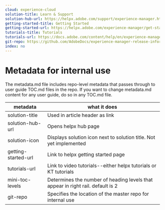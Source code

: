 ```yaml
---
cloud: experience-cloud
solution-title: Learn & Support
solution-hub-url: https://helpx.adobe.com/support/experience-manager.html
getting-started-title: Getting Started
getting-started-url: https://helpx.adobe.com/experience-manager/get-started.html
tutorials-title: Tutorials
tutorials-url: https://docs.adobe.com/content/help/en/experience-manager-learn/cloud-service/overview.html
git-repo: https://github.com/AdobeDocs/experience-manager-release-information.en
index: no
---
```


# Metadata for internal use

The metadata.md file includes repo-level metadata that passes through to user guide TOC.md files in the repo. If you want to change metadata.md content for any user guide, do so in any TOC.md file.

| metadata | what it does |
|--- |--- |
| solution-title | Used in article header as link |
| solution-hub-url | Opens helpx hub page |
| solution-icon | Displays solution icon next to solution title. Not yet implemented |
| getting-started-url | Link to helpx getting started page |
| tutorials-url | Link to video tutorials--either helpx tutorials or KT tutorials |
| mini-toc-levels | Determines the number of heading levels that appear in right rail. default is 2 |
| git-repo | Specifies the location of the master repo for internal use |
